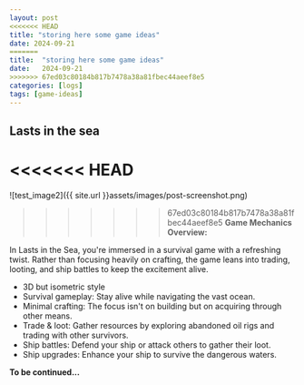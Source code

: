 ```yaml
---
layout: post
<<<<<<< HEAD
title: "storing here some game ideas"
date: 2024-09-21
=======
title:  "storing here some game ideas"
date:   2024-09-21
>>>>>>> 67ed03c80184b817b7478a38a81fbec44aeef8e5
categories: [logs]
tags: [game-ideas]
---
```


## Lasts in the sea

<<<<<<< HEAD
=======
![test_image2]({{ site.url }}assets/images/post-screenshot.png)

>>>>>>> 67ed03c80184b817b7478a38a81fbec44aeef8e5
**Game Mechanics Overview:**

In Lasts in the Sea, you're immersed in a survival game with a refreshing twist. Rather than focusing heavily on crafting, the game leans into trading, looting, and ship battles to keep the excitement alive.

- 3D but isometric style
- Survival gameplay: Stay alive while navigating the vast ocean.
- Minimal crafting: The focus isn't on building but on acquiring through other means.
- Trade & loot: Gather resources by exploring abandoned oil rigs and trading with other survivors.
- Ship battles: Defend your ship or attack others to gather their loot.
- Ship upgrades: Enhance your ship to survive the dangerous waters.

**To be continued...**
